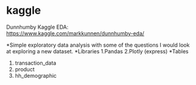 # kaggle

Dunnhumby Kaggle EDA:
https://www.kaggle.com/markkunnen/dunnhumby-eda/
  
*Simple exploratory data analysis with some of the questions I would look at exploring a new dataset.
*Libraries
1.Pandas
2.Plotly (express)
*Tables
1. transaction_data
2. product
3. hh_demographic

